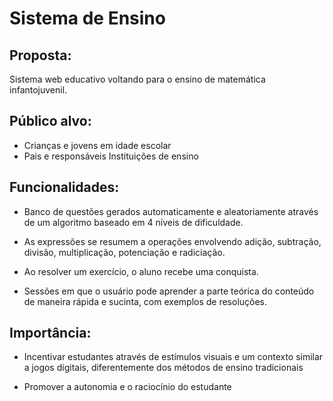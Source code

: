 # Sistema de Ensino

## Proposta:

Sistema web educativo voltando para o ensino de matemática infantojuvenil.

## Público alvo:

* Crianças e jovens em idade escolar
* Pais e responsáveis
Instituições de ensino

## Funcionalidades:

* Banco de questões gerados automaticamente e aleatoriamente através de um algoritmo baseado em 4 níveis de dificuldade.

* As expressões se resumem a operações envolvendo adição, subtração, divisão, multiplicação, potenciação e radiciação.

* Ao resolver um exercício, o aluno recebe uma conquista.

* Sessões em que o usuário pode aprender a parte teórica do conteúdo de maneira rápida e sucinta, com exemplos de resoluções.

## Importância:

* Incentivar estudantes através de estímulos visuais e um contexto similar a jogos digitais, diferentemente dos métodos de ensino tradicionais

* Promover a autonomia e o raciocínio do estudante